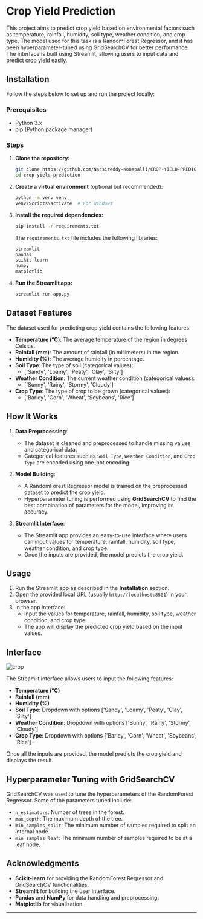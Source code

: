 # Crop Yield Prediction

This project aims to predict crop yield based on environmental factors such as temperature, rainfall, humidity, soil type, weather condition, and crop type. The model used for this task is a RandomForest Regressor, and it has been hyperparameter-tuned using GridSearchCV for better performance. The interface is built using Streamlit, allowing users to input data and predict crop yield easily.

## Installation

Follow the steps below to set up and run the project locally:

### Prerequisites

- Python 3.x
- pip (Python package manager)

### Steps

1. **Clone the repository:**

    ```bash
    git clone https://github.com/Narsireddy-Konapalli/CROP-YIELD-PREDICTION.git
    cd crop-yield-prediction
    ```

2. **Create a virtual environment** (optional but recommended):

    ```bash
    python -m venv venv
    venv\Scripts\activate  # For Windows
    ```

3. **Install the required dependencies:**

    ```bash
    pip install -r requirements.txt
    ```

    The `requirements.txt` file includes the following libraries:

    ```txt
    streamlit
    pandas
    scikit-learn
    numpy
    matplotlib
    ```

4. **Run the Streamlit app:**

    ```bash
    streamlit run app.py
    ```

## Dataset Features

The dataset used for predicting crop yield contains the following features:

- **Temperature (°C)**: The average temperature of the region in degrees Celsius.
- **Rainfall (mm)**: The amount of rainfall (in millimeters) in the region.
- **Humidity (%)**: The average humidity in percentage.
- **Soil Type**: The type of soil (categorical values):
    - ['Sandy', 'Loamy', 'Peaty', 'Clay', 'Silty']
- **Weather Condition**: The current weather condition (categorical values):
    - ['Sunny', 'Rainy', 'Stormy', 'Cloudy']
- **Crop Type**: The type of crop to be grown (categorical values):
    - ['Barley', 'Corn', 'Wheat', 'Soybeans', 'Rice']

## How It Works

1. **Data Preprocessing**: 
   - The dataset is cleaned and preprocessed to handle missing values and categorical data.
   - Categorical features such as `Soil Type`, `Weather Condition`, and `Crop Type` are encoded using one-hot encoding.

2. **Model Building**:
   - A RandomForest Regressor model is trained on the preprocessed dataset to predict the crop yield.
   - Hyperparameter tuning is performed using **GridSearchCV** to find the best combination of parameters for the model, improving its accuracy.

3. **Streamlit Interface**:
   - The Streamlit app provides an easy-to-use interface where users can input values for temperature, rainfall, humidity, soil type, weather condition, and crop type.
   - Once the inputs are provided, the model predicts the crop yield.

## Usage

1. Run the Streamlit app as described in the **Installation** section.
2. Open the provided local URL (usually `http://localhost:8501`) in your browser.
3. In the app interface:
   - Input the values for temperature, rainfall, humidity, soil type, weather condition, and crop type.
   - The app will display the predicted crop yield based on the input values.

## Interface
![crop](https://github.com/user-attachments/assets/366483ec-972e-48de-85d0-d2ef6e05818a)<br>

The Streamlit interface allows users to input the following features:

- **Temperature (°C)**
- **Rainfall (mm)**
- **Humidity (%)**
- **Soil Type**: Dropdown with options ['Sandy', 'Loamy', 'Peaty', 'Clay', 'Silty']
- **Weather Condition**: Dropdown with options ['Sunny', 'Rainy', 'Stormy', 'Cloudy']
- **Crop Type**: Dropdown with options ['Barley', 'Corn', 'Wheat', 'Soybeans', 'Rice']

Once all the inputs are provided, the model predicts the crop yield and displays the result.

## Hyperparameter Tuning with GridSearchCV

GridSearchCV was used to tune the hyperparameters of the RandomForest Regressor. Some of the parameters tuned include:

- `n_estimators`: Number of trees in the forest.
- `max_depth`: The maximum depth of the tree.
- `min_samples_split`: The minimum number of samples required to split an internal node.
- `min_samples_leaf`: The minimum number of samples required to be at a leaf node.


## Acknowledgments

- **Scikit-learn** for providing the RandomForest Regressor and GridSearchCV functionalities.
- **Streamlit** for building the user interface.
- **Pandas** and **NumPy** for data handling and preprocessing.
- **Matplotlib** for visualization.

---





